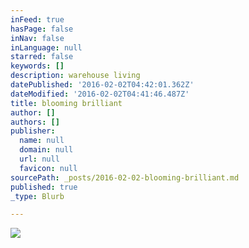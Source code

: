 ```yaml
---
inFeed: true
hasPage: false
inNav: false
inLanguage: null
starred: false
keywords: []
description: warehouse living
datePublished: '2016-02-02T04:42:01.362Z'
dateModified: '2016-02-02T04:41:46.487Z'
title: blooming brilliant
author: []
authors: []
publisher:
  name: null
  domain: null
  url: null
  favicon: null
sourcePath: _posts/2016-02-02-blooming-brilliant.md
published: true
_type: Blurb

---
```

![](https://the-grid-user-content.s3-us-west-2.amazonaws.com/3f95dbce-5f94-4685-aa12-63f4ccd706ef.JPG)